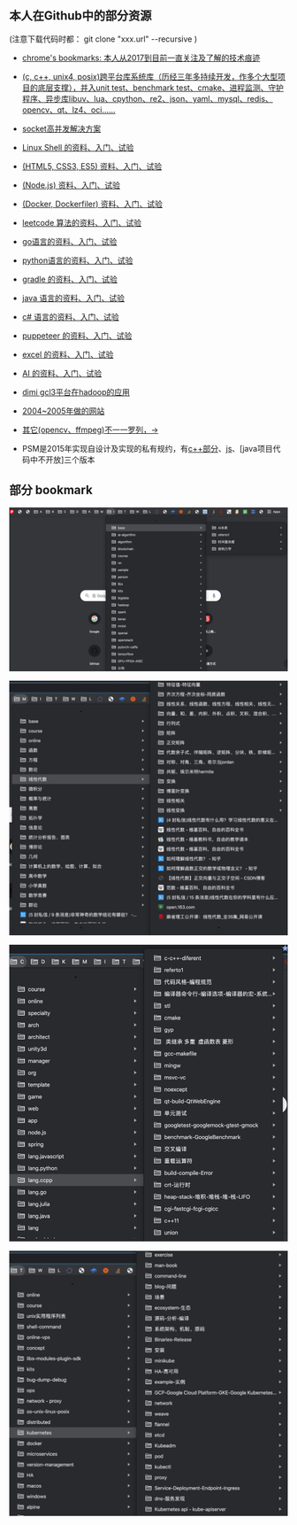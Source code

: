 

## 本人在Github中的部分资源 
 (注意下载代码时都： git clone "xxx.url" --recursive )

- [chrome's bookmarks: 本人从2017到目前一直关注及了解的技术痕迹](https://github.com/oudream/bookmarks)

- [(c, c++, unix4, posix)跨平台库系统库（历经三年多持续开发，作多个大型项目的底层支撑），并入unit test、benchmark test、cmake、进程监测、守护程序、异步库libuv、lua、cpython、re2、json、yaml、mysql、redis、opencv、qt、lz4、oci……](https://github.com/oudream/ccxx)

- [socket高并发解决方案](https://github.com/oudream/hello-socket-model)                                                 
 
- [Linux Shell 的资料、入门、试验](https://github.com/oudream/hello-docker)

- [(HTML5, CSS3, ES5) 资料、入门、试验](https://github.com/oudream/hello-web)

- [(Node.js) 资料、入门、试验](https://github.com/oudream/hello-nodejs)

- [(Docker, Dockerfiler) 资料、入门、试验](https://github.com/oudream/hello-docker)

- [leetcode 算法的资料、入门、试验](https://github.com/oudream/leetcode)

- [go语言的资料、入门、试验](https://github.com/oudream/hello-go)

- [python语言的资料、入门、试验](https://github.com/oudream/hello-python)

- [gradle 的资料、入门、试验](https://github.com/oudream/hello-gradle)

- [java 语言的资料、入门、试验](https://github.com/oudream/hello-java)

- [c# 语言的资料、入门、试验](https://github.com/oudream/hello-csharp)

- [puppeteer 的资料、入门、试验](https://github.com/oudream/hello-java)

- [excel 的资料、入门、试验](https://github.com/oudream/hello-excel)

- [AI 的资料、入门、试验](https://github.com/oudream/hello-ai)

- [dimi gcl3平台在hadoop的应用](https://github.com/oudream/dimi)

- [2004~2005年做的网站](https://github.com/oudream/wwwroot)

- [其它(opencv、ffmpeg)不一一罗列，->](https://github.com/oudream)

- PSM是2015年实现自设计及实现的私有规约，有[c++部分](https://github.com/oudream/ccxx/blob/master/ccxx/cxpacket.h)、[js](https://github.com/oudream/hello-nodejs/blob/master/3rd/csm-3/protocol_psm.js)、[java项目代码中不开放]三个版本

## 部分 bookmark

![](./images/Snipaste_2020-02-21_12-57-56.jpg)

![](./images/Snipaste_2020-02-21_12-58-58.jpg)

![](./images/Snipaste_2020-02-21_12-59-23.jpg)

![](./images/Snipaste_2020-02-21_13-00-42.jpg)
